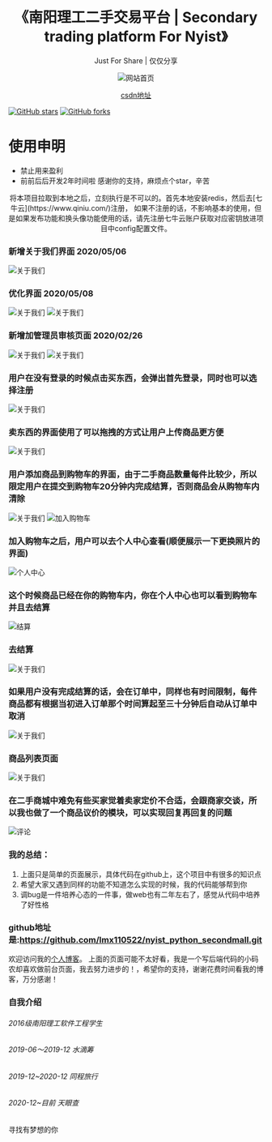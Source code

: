 <h1 align="center">《南阳理工二手交易平台 |  Secondary trading platform For Nyist》</h1>

<p align="center">Just For Share | 仅仅分享</p>

<p align="center">
    <img src="https://img-blog.csdnimg.cn/20200508182506766.jpg" alt="网站首页">
</p>

<p align="center"><a href="https://blog.csdn.net/over110522/article/details/83933039">csdn地址</a></p>

[![GitHub stars](https://img.shields.io/github/stars/lmx110522/nyist_python_secondmall.svg?style=social&label=Star&)](https://github.com/lmx110522/nyist_python_secondmall/stargazers)
 [![GitHub forks](https://img.shields.io/github/forks/lmx110522/nyist_python_secondmall.svg?style=social&label=Fork&)](https://github.com/lmx110522/nyist_python_secondmall/fork)
 
# 使用申明
- 禁止用来盈利   
- 前前后后开发2年时间啦 感谢你的支持，麻烦点个star，辛苦

<p align="center">
    将本项目拉取到本地之后，立刻执行是不可以的。首先本地安装redis，然后去[七牛云](https://www.qiniu.com/)注册，
	如果不注册的话，不影响基本的使用，但是如果发布功能和换头像功能使用的话，请先注册七牛云账户获取对应密钥放进项目中config配置文件。
<p>

<p align="center">
	
### 新增关于我们界面 2020/05/06
 <img src="https://img-blog.csdnimg.cn/20200506070138715.png" alt="关于我们">

### 优化界面 2020/05/08
<img src="https://img-blog.csdnimg.cn/20200508182506766.jpg" alt="关于我们">
<img src="https://img-blog.csdnimg.cn/202005101416593.png" alt="关于我们">

### 新增加管理员审核页面 2020/02/26
<img src="https://img-blog.csdnimg.cn/20200226122444724.png" alt="关于我们">

<img src="https://img-blog.csdnimg.cn/20200510142607356.png" alt="关于我们">

### 用户在没有登录的时候点击买东西，会弹出首先登录，同时也可以选择注册
<img src="https://img-blog.csdnimg.cn/20200505154505498.png" alt="关于我们">

### 卖东西的界面使用了可以拖拽的方式让用户上传商品更方便
<img src="https://img-blog.csdnimg.cn/20181110202928861.png" alt="关于我们">

### 用户添加商品到购物车的界面，由于二手商品数量每件比较少，所以限定用户在提交到购物车20分钟内完成结算，否则商品会从购物车内清除
<img src="https://img-blog.csdnimg.cn/20200505154551439.png" alt="关于我们">
<img src="https://img-blog.csdnimg.cn/20181110203102771.gif" alt="加入购物车">

### 加入购物车之后，用户可以去个人中心查看(顺便展示一下更换照片的界面)
<img src="https://img-blog.csdnimg.cn/20200510143211156.png" alt="个人中心">

### 这个时候商品已经在你的购物车内，你在个人中心也可以看到购物车并且去结算
<img src="https://img-blog.csdnimg.cn/20181110203756381.png" alt="结算">

### 去结算
<img src="https://img-blog.csdnimg.cn/20181110203830590.png" alt="关于我们">

### 如果用户没有完成结算的话，会在订单中，同样也有时间限制，每件商品都有根据当初进入订单那个时间算起至三十分钟后自动从订单中取消
<img src="https://img-blog.csdnimg.cn/20181110204036928.png" alt="关于我们">

### 商品列表页面
<img src="https://img-blog.csdnimg.cn/2020050615375933.png" alt="关于我们">

### 在二手商城中难免有些买家觉着卖家定价不合适，会跟商家交谈，所以我也做了一个商品议价的模块，可以实现回复再回复的问题
<img src="https://img-blog.csdnimg.cn/20200505154621528.png" alt="评论">

### 我的总结：

 1. 上面只是简单的页面展示，具体代码在github上，这个项目中有很多的知识点
 2. 希望大家又遇到同样的功能不知道怎么实现的时候，我的代码能够帮到你
 3. 调bug是一件培养心态的一件事，做web也有二年左右了，感觉从代码中培养了好性格

### github地址是:https://github.com/lmx110522/nyist_python_secondmall.git
欢迎访问我的[个人博客](https://lmx110522.github.io/)。
上面的页面可能不太好看，我是一个写后端代码的小码农却喜欢做前台页面，我去努力进步的！，希望你的支持，谢谢花费时间看我的博客，万分感谢！

### 自我介绍
###### 2016级南阳理工软件工程学生
###### 2019-06～2019-12 水滴筹
###### 2019-12~2020-12 同程旅行
###### 2020-12~目前 天眼查

寻找有梦想的你
</p>

